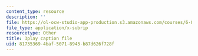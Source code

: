 ```yaml
---
content_type: resource
description: ''
file: https://ol-ocw-studio-app-production.s3.amazonaws.com/courses/6-890-algorithmic-lower-bounds-fun-with-hardness-proofs-fall-2014/817353694baf50718943b87d626f728f_LHBc2mE71yc.vtt
file_type: application/x-subrip
resourcetype: Other
title: 3play caption file
uid: 81735369-4baf-5071-8943-b87d626f728f
---
```

